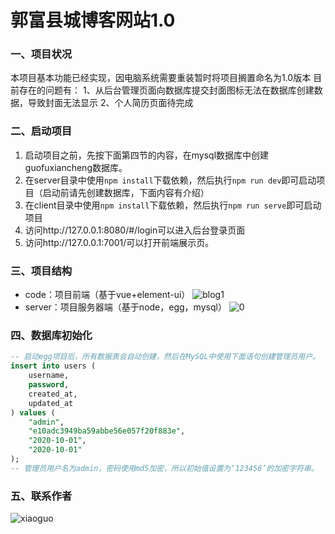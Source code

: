 # 郭富县城博客网站1.0

### 一、项目状况

本项目基本功能已经实现，因电脑系统需要重装暂时将项目搁置命名为1.0版本
目前存在的问题有：
    1、从后台管理页面向数据库提交封面图标无法在数据库创建数据，导致封面无法显示
    2、个人简历页面待完成

### 二、启动项目

1. 启动项目之前，先按下面第四节的内容，在mysql数据库中创建guofuxiancheng数据库。
2. 在server目录中使用`npm install`下载依赖，然后执行`npm run dev`即可启动项目（启动前请先创建数据库，下面内容有介绍）
3. 在client目录中使用`npm install`下载依赖，然后执行`npm run serve`即可启动项目
4. 访问http://127.0.0.1:8080/#/login可以进入后台登录页面
5. 访问http://127.0.0.1:7001/可以打开前端展示页。

### 三、项目结构

* code：项目前端（基于vue+element-ui）
 ![blog1](https://user-images.githubusercontent.com/101340666/166187598-c9046e5d-1497-4d37-a9cf-e91b9493489c.png)
* server：项目服务器端（基于node，egg，mysql）
 ![0](https://user-images.githubusercontent.com/101340666/166187572-e65da061-1873-459b-98b5-a6683ee1b043.png)



### 四、数据库初始化

``` sql
-- 启动egg项目后，所有数据表会自动创建，然后在MySQL中使用下面语句创建管理员用户。
insert into users (
    username,
    password,
    created_at,
    updated_at
) values (
    "admin",
    "e10adc3949ba59abbe56e057f20f883e",
    "2020-10-01",
    "2020-10-01"
);
-- 管理员用户名为admin，密码使用md5加密，所以初始值设置为‘123456’的加密字符串。
```

### 五、联系作者

![xiaoguo](https://user-images.githubusercontent.com/101340666/166187846-e9bdd1ba-cd37-4287-b50f-7742ff042b27.jpg)



